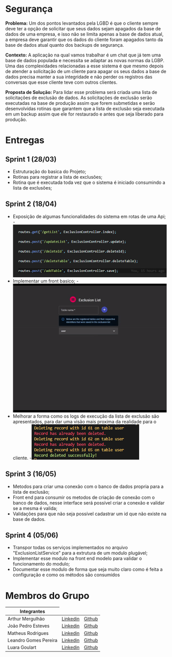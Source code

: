 # Segurança

**Problema:** Um dos pontos levantados pela LGBD é que o cliente sempre deve ter a opção de solicitar
que seus dados sejam apagados da base de dados de uma empresa, e isso não se limita apenas a base
de dados atual, a empresa deve garantir que os dados do cliente foram apagados tanto da base de
dados atual quanto dos backups de segurança.

**Contexto:** A aplicação na qual vamos trabalhar é um chat que já tem uma base de dados populada e
necessita se adaptar as novas normas da LGBP. Uma das complexidades relacionadas a esse sistema é
que mesmo depois de atender a solicitação de um cliente para apagar os seus dados a base de dados
precisa manter a sua integridade e não perder os registros das conversas que esse cliente teve com
outros clientes.

**Proposta de Solução:** Para lidar esse problema será criada uma lista de solicitações de exclusão de
dados. As solicitações de exclusão serão executadas na base de produção assim que forem submetidas e
serão desenvolvidas rotinas que garantem que a lista de exclusão seja executada em um backup assim
que ele for restaurado e antes que seja liberado para produção.

# Entregas 

## Sprint 1 (28/03)
 - Estruturação do basica do Projeto;
 - Rotinas para registrar a lista de exclusões;
 - Rotina que é executada toda vez que o sistema é iniciado consumindo a lista de exclusões;
## Sprint 2 (18/04)
 - Exposição de algumas funcionalidades do sistema em rotas de uma Api;
    -![Alt Text](https://raw.githubusercontent.com/fatec-seguranca/seguranca/master/content/print_routes.png)
 - Implementar um front basico;
    -![Alt Text](https://raw.githubusercontent.com/fatec-seguranca/seguranca/master/content/gif_exclusion_form.gif)
 - Melhorar a forma como os logs de execução da lista de exclusão são apresentados, para dar uma visão mais proxima da realidade para o cliente.
    -![Alt Text](https://raw.githubusercontent.com/fatec-seguranca/seguranca/master/content/exclusion_logs.png)

## Sprint 3 (16/05)
 - Metodos para criar uma conexão com o banco de dados propria para a lista de exclusão;
 - Front end para consumir os metodos de criação de conexão com o banco de dados, nesse interface será possível criar a conexão e validar se a mesma é valida;
 - Validações para que não seja possível cadastrar um id que não existe na base de dados.

## Sprint 4 (05/06)
 - Transpor todas os serviços implementados no arquivo "ExclusionListService" para a extrutura de um modulo plugável;
 - Implementar esse modulo na front end modelo para validar o funcionamento do modulo;
 - Documentar esse modulo de forma que seja muito claro como é feita a configuração e como os métodos são consumidos

# Membros do Grupo

<table>
    <thead>
        <th>Integrantes</th>
    </thead>
    <tbody>
        <tr>
            <td>Arthur Mergulhão</td>
            <td><a href = "#">Linkedin</a></td>
            <td><a href = "#">Github</a></td>
        </tr>
        <tr>
            <td>João Pedro Esteves</td> 
            <td><a href = "#">Linkedin</a></td> 
            <td><a href = "#"> Github</a> </td>
        </tr>
        <tr>
            <td>Matheus Rodrigues</td>
            <td> <a href= "#">Linkedin</a></td>
            <td> <a href= "#">Github</a></td>
        </tr>
        <tr>
            <td>Leandro Gomes Pereira</td>
            <td><a href= "#">Linkedin</a></td>
            <td><a href = "#">Github</a></td>
        </tr>
        <tr>
            <td>Luara Goulart</td> 
            <td><a href = "#">Linkedin</a></td>
            <td><a href = "#">Github</a></td>
        </tr>
    </tbody>
</table>